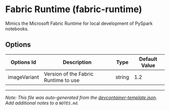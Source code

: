 
# Fabric Runtime (fabric-runtime)

Mimics the Microsoft Fabric Runtime for local development of PySpark notebooks.

## Options

| Options Id | Description | Type | Default Value |
|-----|-----|-----|-----|
| imageVariant | Version of the Fabric Runtime to use | string | 1.2 |



---

_Note: This file was auto-generated from the [devcontainer-template.json](https://github.com/e-gineering/devcontainer-templates/blob/main/src/fabric-runtime/devcontainer-template.json).  Add additional notes to a `NOTES.md`._
